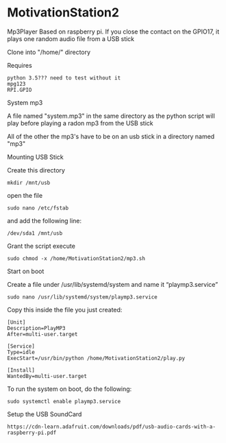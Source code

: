 # MotivationStation2

Mp3Player Based on raspberry pi. If you close the contact on the GPIO17, it plays one random audio file from a USB stick

Clone into "/home/" directory

Requires

    python 3.5??? need to test without it
    mpg123
    RPI.GPIO
  
System mp3

A file named "system.mp3" in the same directory as the python script will play before playing a radon mp3 from the USB stick

All of the other the mp3's have to be on an usb stick in a directory named "mp3"

Mounting USB Stick

Create this directory 

    mkdir /mnt/usb 
open the file 

    sudo nano /etc/fstab 

and add the following line:

    /dev/sda1 /mnt/usb
    
Grant the script execute

    sudo chmod -x /home/MotivationStation2/mp3.sh
  
Start on boot

Create a file under /usr/lib/systemd/system and name it “playmp3.service”

    sudo nano /usr/lib/systemd/system/playmp3.service

Copy this inside the file you just created:

    [Unit]
    Description=PlayMP3
    After=multi-user.target

    [Service]
    Type=idle
    ExecStart=/usr/bin/python /home/MotivationStation2/play.py

    [Install]
    WantedBy=multi-user.target

To run the system on boot, do the following:

    sudo systemctl enable playmp3.service

Setup the USB SoundCard

    https://cdn-learn.adafruit.com/downloads/pdf/usb-audio-cards-with-a-raspberry-pi.pdf
    
    
